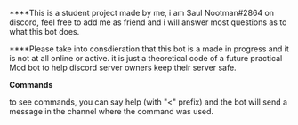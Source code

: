 ****This is a student project made by me, i am Saul Nootman#2864 on discord, feel free to add me as friend and i will answer most questions as to what this bot does.

****Please take into consdieration that this bot is a made in progress and it is not at all online or active. it is just a theoretical code of a future practical Mod bot to help discord server owners keep their server safe.

**Commands**

to see commands, you can say help (with "<" prefix) and the bot will send a message in the channel where the command was used.

